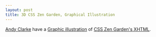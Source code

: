 ```yaml
---
layout: post
title: 3D CSS Zen Garden, Graphical Illustration
---
```


[Andy Clarke](http://www.stuffandnonsense.co.uk/) have a [Graphic illustration](http://www.stuffandnonsense.co.uk/archives/3d_css_zen_garden.html) of [CSS Zen Garden's XHTML](http://www.csszengarden.com/).
